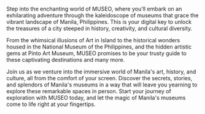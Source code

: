 Step into the enchanting world of MUSEO, where you'll embark on an exhilarating adventure through the kaleidoscope of museums that grace the vibrant landscape of Manila, Philippines. This is your digital key to unlock the treasures of a city steeped in history, creativity, and cultural diversity.

From the whimsical illusions of Art in Island to the historical wonders housed in the National Museum of the Philippines, and the hidden artistic gems at Pinto Art Museum, MUSEO promises to be your trusty guide to these captivating destinations and many more.

Join us as we venture into the immersive world of Manila's art, history, and culture, all from the comfort of your screen. Discover the secrets, stories, and splendors of Manila's museums in a way that will leave you yearning to explore these remarkable spaces in person. Start your journey of exploration with MUSEO today, and let the magic of Manila's museums come to life right at your fingertips.
